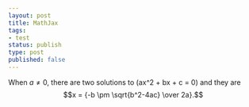 ```yaml
--- 
layout: post
title: MathJax
tags: 
- test
status: publish
type: post
published: false
---
```


When $a \ne 0$, there are two solutions to \(ax^2 + bx + c = 0\) and they are
$$x = {-b \pm \sqrt{b^2-4ac} \over 2a}.$$